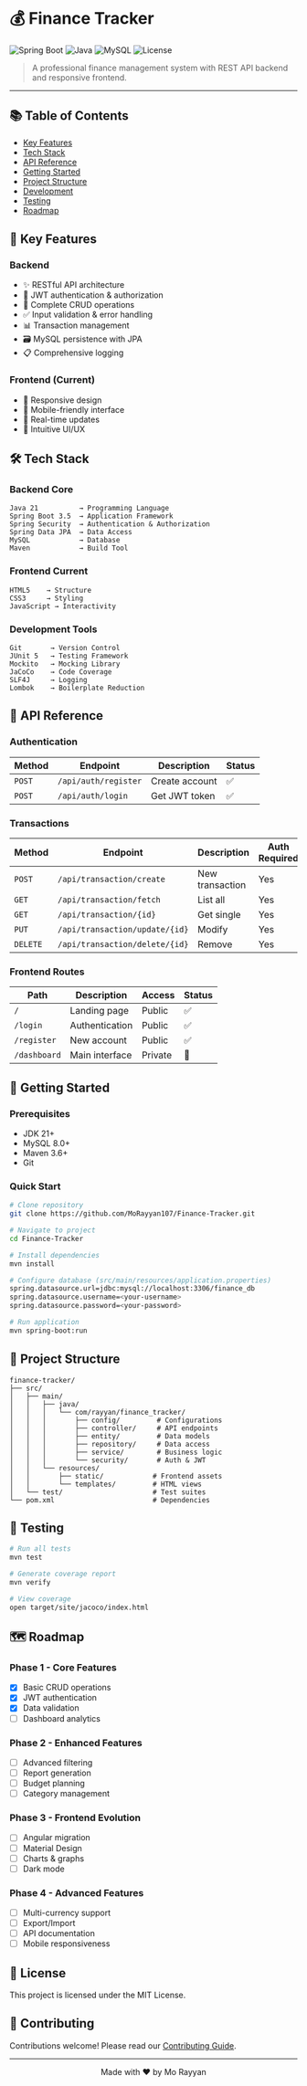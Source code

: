 # 💰 Finance Tracker

![Spring Boot](https://img.shields.io/badge/Spring_Boot-3.5.5-6DB33F?logo=spring&logoColor=white)
![Java](https://img.shields.io/badge/Java-21-orange?logo=java&logoColor=white)
![MySQL](https://img.shields.io/badge/MySQL-8.0-blue?logo=mysql&logoColor=white)
![License](https://img.shields.io/badge/License-MIT-green.svg)

> A professional finance management system with REST API backend and responsive frontend.

---

## 📚 Table of Contents
- [Key Features](#-key-features)
- [Tech Stack](#-tech-stack)
- [API Reference](#-api-reference)
- [Getting Started](#-getting-started)
- [Project Structure](#-project-structure)
- [Development](#-development)
- [Testing](#-testing)
- [Roadmap](#-roadmap)

## 🌟 Key Features

### Backend
- ✨ RESTful API architecture
- 🔐 JWT authentication & authorization
- 📝 Complete CRUD operations
- ✅ Input validation & error handling
- 📊 Transaction management
- 🗃️ MySQL persistence with JPA
- 📋 Comprehensive logging

### Frontend (Current)
- 🎨 Responsive design
- 📱 Mobile-friendly interface
- 🔄 Real-time updates
- 🎯 Intuitive UI/UX

## 🛠 Tech Stack

### Backend Core
```
Java 21          → Programming Language
Spring Boot 3.5  → Application Framework
Spring Security  → Authentication & Authorization
Spring Data JPA  → Data Access
MySQL            → Database
Maven            → Build Tool
```

### Frontend Current
```
HTML5    → Structure
CSS3     → Styling
JavaScript → Interactivity
```

### Development Tools
```
Git       → Version Control
JUnit 5   → Testing Framework
Mockito   → Mocking Library
JaCoCo    → Code Coverage
SLF4J     → Logging
Lombok    → Boilerplate Reduction
```

## 🔌 API Reference

### Authentication
| Method | Endpoint | Description | Status |
|--------|----------|-------------|---------|
| `POST` | `/api/auth/register` | Create account | ✅ |
| `POST` | `/api/auth/login` | Get JWT token | ✅ |

### Transactions
| Method | Endpoint | Description | Auth Required |
|--------|----------|-------------|---------------|
| `POST` | `/api/transaction/create` | New transaction | Yes |
| `GET` | `/api/transaction/fetch` | List all | Yes |
| `GET` | `/api/transaction/{id}` | Get single | Yes |
| `PUT` | `/api/transaction/update/{id}` | Modify | Yes |
| `DELETE` | `/api/transaction/delete/{id}` | Remove | Yes |

### Frontend Routes
| Path | Description | Access | Status |
|------|-------------|--------|---------|
| `/` | Landing page | Public | ✅ |
| `/login` | Authentication | Public | ✅ |
| `/register` | New account | Public | ✅ |
| `/dashboard` | Main interface | Private | 🚧 |

## 🚀 Getting Started

### Prerequisites
- JDK 21+
- MySQL 8.0+
- Maven 3.6+
- Git

### Quick Start
```bash
# Clone repository
git clone https://github.com/MoRayyan107/Finance-Tracker.git

# Navigate to project
cd Finance-Tracker

# Install dependencies
mvn install

# Configure database (src/main/resources/application.properties)
spring.datasource.url=jdbc:mysql://localhost:3306/finance_db
spring.datasource.username=<your-username>
spring.datasource.password=<your-password>

# Run application
mvn spring-boot:run
```

## 📁 Project Structure
```
finance-tracker/
├── src/
│   ├── main/
│   │   ├── java/
│   │   │   └── com/rayyan/finance_tracker/
│   │   │       ├── config/         # Configurations
│   │   │       ├── controller/     # API endpoints
│   │   │       ├── entity/         # Data models
│   │   │       ├── repository/     # Data access
│   │   │       ├── service/        # Business logic
│   │   │       └── security/       # Auth & JWT
│   │   └── resources/
│   │       ├── static/            # Frontend assets
│   │       └── templates/         # HTML views
│   └── test/                      # Test suites
└── pom.xml                        # Dependencies
```

## 🧪 Testing

```bash
# Run all tests
mvn test

# Generate coverage report
mvn verify

# View coverage
open target/site/jacoco/index.html
```

## 🗺 Roadmap

### Phase 1 - Core Features
- [x] Basic CRUD operations
- [x] JWT authentication
- [x] Data validation
- [ ] Dashboard analytics

### Phase 2 - Enhanced Features
- [ ] Advanced filtering
- [ ] Report generation
- [ ] Budget planning
- [ ] Category management

### Phase 3 - Frontend Evolution
- [ ] Angular migration
- [ ] Material Design
- [ ] Charts & graphs
- [ ] Dark mode

### Phase 4 - Advanced Features
- [ ] Multi-currency support
- [ ] Export/Import
- [ ] API documentation
- [ ] Mobile responsiveness

## 📜 License
This project is licensed under the MIT License.

## 🤝 Contributing
Contributions welcome! Please read our [Contributing Guide](CONTRIBUTING.md).

---

<div align="center">
Made with ❤️ by Mo Rayyan
</div>
